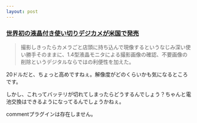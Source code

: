 ```yaml
---
layout: post
---
```

<h3><a href="http://pc.watch.impress.co.jp/docs/2004/0824/cvs.htm">世界初の液晶付き使い切りデジカメが米国で発売</a></h3>
<blockquote><p>撮影しきったらカメラごと店頭に持ち込んで現像するというなじみ深い使い勝手そのままに、1.4型液晶モニタによる撮影画像の確認、不要画像の削除というデジタルならではの利便性を加えた。</p>
</blockquote>
<p>20ドルだと、ちょっと高めですねぇ。解像度がどのくらいかも気になるところです。</p>
<p>しかし、これってバッテリが切れてしまったらどうするんでしょう？ちゃんと電池交換はできるようになってるんでしょうかねぇ。</p>
<p><span class="error">commentプラグインは存在しません。</span> </p>
